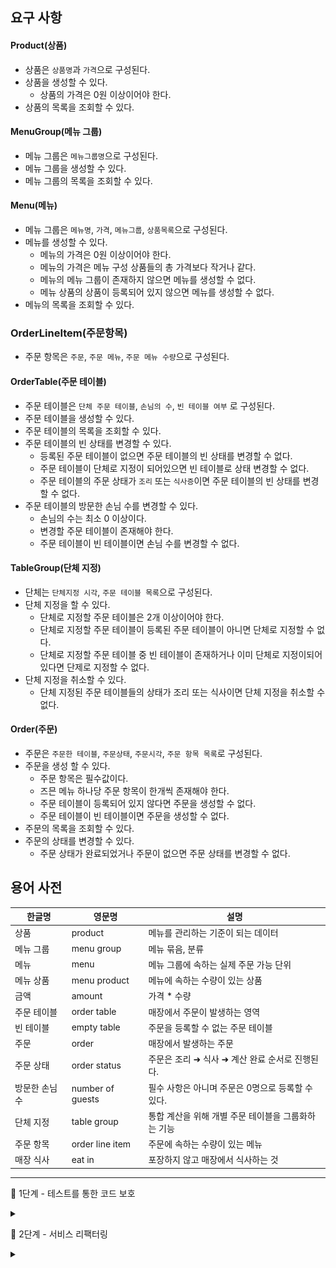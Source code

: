 ## 요구 사항

#### Product(상품)
- 상품은 `상품명`과 `가격`으로 구성된다.
- 상품을 생성할 수 있다.
  - 상품의 가격은 0원 이상이어야 한다.
- 상품의 목록을 조회할 수 있다.

#### MenuGroup(메뉴 그룹)
- 메뉴 그룹은 `메뉴그룹명`으로 구성된다.
- 메뉴 그룹을 생성할 수 있다.
- 메뉴 그룹의 목록을 조회할 수 있다.

#### Menu(메뉴)
- 메뉴 그룹은 `메뉴명`, `가격`, `메뉴그룹`, `상품목록`으로 구성된다.  
- 메뉴를 생성할 수 있다.
  - 메뉴의 가격은 0원 이상이어야 한다.
  - 메뉴의 가격은 메뉴 구성 상품들의 총 가격보다 작거나 같다.
  - 메뉴의 메뉴 그룹이 존재하지 않으면 메뉴를 생성할 수 없다.
  - 메뉴 상품의 상품이 등록되어 있지 않으면 메뉴를 생성할 수 없다.
- 메뉴의 목록을 조회할 수 있다.

### OrderLineItem(주문항목)
- 주문 항목은 `주문`, `주문 메뉴`, `주문 메뉴 수량`으로 구성된다.

#### OrderTable(주문 테이블)
- 주문 테이블은 `단체 주문 테이블`, `손님의 수`, `빈 테이블 여부` 로 구성된다.
- 주문 테이블을 생성할 수 있다.
- 주문 테이블의 목록을 조회할 수 있다.
- 주문 테이블의 빈 상태를 변경할 수 있다.
    - 등록된 주문 테이블이 없으면 주문 테이블의 빈 상태를 변경할 수 없다.
    - 주문 테이블이 단체로 지정이 되어있으면 빈 테이블로 상태 변경할 수 없다.
    - 주문 테이블의 주문 상태가 `조리` 또는 `식사증`이면 주문 테이블의 빈 상태를 변경할 수 없다.
- 주문 테이블의 방문한 손님 수를 변경할 수 있다.
    - 손님의 수는 최소 0 이상이다.
    - 변경할 주문 테이블이 존재해야 한다.
    - 주문 테이블이 빈 테이블이면 손님 수를 변경할 수 없다.

#### TableGroup(단체 지정)
- 단체는 `단체지정 시각`, `주문 테이블 목록`으로 구성된다.
- 단체 지정을 할 수 있다.
  - 단체로 지정할 주문 테이블은 2개 이상이어야 한다.
  - 단체로 지정할 주문 테이블이 등록된 주문 테이블이 아니면 단체로 지정할 수 없다.
  - 단체로 지정할 주문 테이블 중 빈 테이블이 존재하거나 이미 단체로 지정이되어 있다면 단제로 지정할 수 없다.
- 단체 지정을 취소할 수 있다.
    - 단체 지정된 주문 테이블들의 상태가 조리 또는 식사이면 단체 지정을 취소할 수 없다.

#### Order(주문)
- 주문은 `주문한 테이블`, `주문상태`, `주문시각`, `주문 항목 목록`로 구성된다.
- 주문을 생성 할 수 있다.
    - 주문 항목은 필수값이다.
    - 즈믄 메뉴 하나당 주문 항목이 한개씩 존재해야 한다.
    - 주문 테이블이 등록되어 있지 않다면 주문을 생성할 수 없다.
    - 주문 테이블이 빈 테이블이면 주문을 생성할 수 없다.
- 주문의 목록을 조회할 수 있다.
- 주문의 상태를 변경할 수 있다.
  - 주문 상태가 완료되었거나 주문이 없으면 주문 상태를 변경할 수 없다.

## 용어 사전
| 한글명 | 영문명 | 설명 |
| --- | --- | --- |
| 상품 | product | 메뉴를 관리하는 기준이 되는 데이터 |
| 메뉴 그룹 | menu group | 메뉴 묶음, 분류 |
| 메뉴 | menu | 메뉴 그룹에 속하는 실제 주문 가능 단위 |
| 메뉴 상품 | menu product | 메뉴에 속하는 수량이 있는 상품 |
| 금액 | amount | 가격 * 수량 |
| 주문 테이블 | order table | 매장에서 주문이 발생하는 영역 |
| 빈 테이블 | empty table | 주문을 등록할 수 없는 주문 테이블 |
| 주문 | order | 매장에서 발생하는 주문 |
| 주문 상태 | order status | 주문은 조리 ➜ 식사 ➜ 계산 완료 순서로 진행된다. |
| 방문한 손님 수 | number of guests | 필수 사항은 아니며 주문은 0명으로 등록할 수 있다. |
| 단체 지정 | table group | 통합 계산을 위해 개별 주문 테이블을 그룹화하는 기능 |
| 주문 항목 | order line item | 주문에 속하는 수량이 있는 메뉴 |
| 매장 식사 | eat in | 포장하지 않고 매장에서 식사하는 것 |


---

🚀 1단계 - 테스트를 통한 코드 보호
<details>
<summary> </summary>

#### 요구사항1
- kitchenpos 패키지의 코드를 보고 키친포스의 요구 사항을 README.md에 작성한다. 미션을 진행함에 있어 아래 문서를 적극 활용한다.
- https://dooray.com/htmls/guides/markdown_ko_KR.html

#### 요구사항2
- 정리한 키친포스의 요구 사항을 토대로 테스트 코드를 작성한다.   
- 모든 Business Object에 대한 테스트 코드를 작성한다. `@SpringBootTest`를 이용한 통합 테스트 코드 또는 `@ExtendWith(MockitoExtension.class)`를 이용한 단위 테스트 코드를 작성한다.
- https://www.baeldung.com/spring-boot-testing
- https://www.baeldung.com/spring-boot-testresttemplate

#### 프로그래밍 요구 사항
Lombok은 그 강력한 기능만큼 사용상 주의를 요한다.
  * 무분별한 setter 메서드 사용
  * 객체 간에 상호 참조하는 경우 무한 루프에 빠질 가능성
  * Lombok 사용상 주의점(Pitfall)   

이번 과정에서는 Lombok 없이 미션을 진행해 본다.

#### 힌트
`http` 디렉터리의 `.http` 파일(HTTP client)을 보고 어떤 요청을 받는지 참고한다.
  * https://jojoldu.tistory.com/266

```
###
POST {{host}}/api/menu-groups
Content-Type: application/json

{
  "name": "추천메뉴"
}

###
GET {{host}}/api/menus-groups

###
```

- `src/main/resources/db/migration` 디렉터리의 `.sql` 파일을 보고 어떤 관계로 이루어져 있는지 참고한다.
```
id BIGINT(20) NOT NULL AUTO_INCREMENT,
order_table_id BIGINT(20) NOT NULL,
order_status VARCHAR(255) NOT NULL,
ordered_time DATETIME NOT NULL,
PRIMARY KEY (id)
```

```
### 상품

* 상품을 등록할 수 있다.
* 상품의 가격이 올바르지 않으면 등록할 수 없다.
    * 상품의 가격은 0 원 이상이어야 한다.
* 상품의 목록을 조회할 수 있다.
```

**Business Object Test**
```
@ExtendWith(MockitoExtension.class)
public class BoTest {
    @Mock
    private Dao dao;

    @InjectMocks
    private Bo bo;

    @Test
    public void test() {
        given(dao.findById(anyLong()))
                .willReturn(new Object());
    }
}
```

**Controller Test**
```
@WebMvcTest
public class ControllerTest {
    @Autowired
    private MockMvc mockMvc;
    
    @Test
    public void test() {
        webMvc.perform(get("/"))
                .andDo(print())
                .andExpect(status().isOk())
        ;
    }
}
```
</details>



🚀 2단계 - 서비스 리팩터링
<details>
<summary> </summary>

### 요구 사항
단위 테스트하기 어려운 코드와 단위 테스트 가능한 코드를 분리해 단위 테스트 가능한 코드에 대해 단위 테스트를 구현한다.

* Spring Data JPA 사용 시 `spring.jpa.hibernate.ddl-auto=validate` 옵션을 필수로 준다.
* 데이터베이스 스키마 변경 및 마이그레이션이 필요하다면 아래 문서를 적극 활용한다.
* https://meetup.toast.com/posts/173


### 프로그래밍 요구 사항
Lombok은 그 강력한 기능만큼 사용상 주의를 요한다.

* 무분별한 setter 메서드 사용
* 객체 간에 상호 참조하는 경우 무한 루프에 빠질 가능성
* Lombok 사용상 주의점(Pitfall) : https://kwonnam.pe.kr/wiki/java/lombok/pitfall   
이번 과정에서는 Lombok 없이 미션을 진행해 본다.

* 자바 코드 컨벤션을 지키면서 프로그래밍한다.
  * 기본적으로 Google Java Style Guide을 원칙으로 한다.
  * 단, 들여쓰기는 '2 spaces'가 아닌 '4 spaces'로 한다.
* indent(인덴트, 들여쓰기) depth를 2를 넘지 않도록 구현한다. 1까지만 허용한다.
  * 예를 들어 while문 안에 if문이 있으면 들여쓰기는 2이다.
  * 힌트: indent(인덴트, 들여쓰기) depth를 줄이는 좋은 방법은 함수(또는 메서드)를 분리하면 된다.
* 3항 연산자를 쓰지 않는다.
* else 예약어를 쓰지 않는다.
  * else 예약어를 쓰지 말라고 하니 switch/case로 구현하는 경우가 있는데 switch/case도 허용하지 않는다.
  * 힌트: if문에서 값을 반환하는 방식으로 구현하면 else 예약어를 사용하지 않아도 된다.
* 모든 기능을 TDD로 구현해 단위 테스트가 존재해야 한다. 단, UI(System.out, System.in) 로직은 제외
  * 핵심 로직을 구현하는 코드와 UI를 담당하는 로직을 구분한다.
  * UI 로직을 InputView, ResultView와 같은 클래스를 추가해 분리한다.
* 함수(또는 메서드)의 길이가 10라인을 넘어가지 않도록 구현한다.
  * 함수(또는 메소드)가 한 가지 일만 하도록 최대한 작게 만들어라.
* 배열 대신 컬렉션을 사용한다.
* 모든 원시 값과 문자열을 포장한다
* 줄여 쓰지 않는다(축약 금지).
* 일급 컬렉션을 쓴다.
* 모든 엔티티를 작게 유지한다.
* 3개 이상의 인스턴스 변수를 가진 클래스를 쓰지 않는다.

### 비즈니스 로직은 어느 곳에 구현하는 것이 좋을까?
다음과 같은 계층형 아키텍처 기반 하에서 핵심 비즈니스 로직은 어디에 구현하는 것이 맞을까?
![img.png](src/main/resources/image/img.png)
응용 애플리케이션을 개발할 때 TDD, OOP를 적용하려면 핵심 비즈니스 로직을 도메인 객체가 담당하도록 구현하는 것이다.   
즉, 테스트하기 쉬운 부분과 테스트하기 어려운 부분을 분리해 테스트하기 쉬운 부분에 대한 단위 테스트를 구현하고 지속적인 리팩터링을 한다.   

### 힌트
**테스트하기 쉬운 부분과 어려운 부분을 분리**
모델에 비즈니스 로직을 최대한 모으면 순수히 해당 언어의 클래스 문법으로만 작성되고, 그 어떤 프레임워크나 외부 종속 없이도 테스트 가능한 객체가 된다.    
이런 객체는 테스트하기 매우 용이해서 더 많은 테스트 코드를 작성하게 하는 순기능이 있다.

**한 번에 완벽한 설계를 하겠다는 욕심을 버려라.**
초기에는 도메인에 대한 이해도가 낮아 설계 품질이 낮다.    
반복적인 설계와 구현을 통해 도메인에 대한 이해도를 높인다. 도메인에 대한 이해도가 높아야 추상화 수준도 높아진다.   

**모델에 setter 메서드 넣지 않기**
모델에 getter, setter 메서드를 무조건 추가하는 것은 좋지 않은 버릇이다.   
특히 setter 메서드는 도메인의 핵심 개념이나 의도를 코드에서 사라지게 한다.   
setter 메서드의 또 다른 문제는 도메인 객체를 생성할 때 완전한 상태가 아닐 수도 있다는 것이다.   
도메인 객체가 불완전한 상태로 사용되는 것을 막으려면 생성 시점에 필요한 것을 전달해 주어야 한다.
```
changeShippingInfo() vs setShippingInfo()
completePayment() vs setOrderState()
```

</details>
